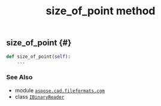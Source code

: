 ﻿---
title: size_of_point method
second_title: Aspose.CAD for Python via .NET API References
description: 
type: docs
weight: 290
url: /python-net/aspose.cad.fileformats.cgm/ibinaryreader/size_of_point/
is_root: false
---

## size_of_point {#}





```python
def size_of_point(self):
    ...
```





### See Also
* module [`aspose.cad.fileformats.cgm`](../../)
* class [`IBinaryReader`](/cad/python-net/aspose.cad.fileformats.cgm/ibinaryreader)
